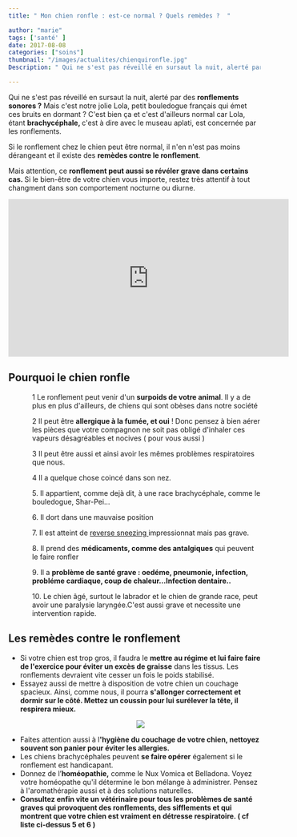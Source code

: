 ```yaml
---
title: " Mon chien ronfle : est-ce normal ? Quels remèdes ?  "

author: "marie"
tags: ['santé' ]
date: 2017-08-08
categories: ["soins"]
thumbnail: "/images/actualites/chienquironfle.jpg"
Description: " Qui ne s'est pas réveillé en sursaut la nuit, alerté par des ronflements sonores ? Mais c'est notre jolie Lola, petit bouledogue français qui émet ces bruits en dormant ? C'est bien ça et c'est d'ailleurs normal car Lola, étant brachycéphale, c'est à dire avec le museau aplati, est concernée par les ronflements.  "

---
```

Qui ne s'est pas réveillé en sursaut la nuit, alerté par des <b>ronflements sonores ?</b>  Mais c'est notre jolie Lola, petit bouledogue français qui émet ces bruits en dormant ? C'est bien ça et c'est d'ailleurs normal car Lola, étant <b>brachycéphale, </b> c'est à dire avec le museau aplati, est concernée par les ronflements.


Si le ronflement chez le chien peut être normal, il n'en n'est pas moins dérangeant et il existe des <b>remèdes contre le ronflement</b>.

 Mais attention, ce <b>ronflement  peut aussi se révéler grave dans certains cas. </b> Si le bien-être de votre chien vous importe, restez très attentif à tout changment dans son comportement nocturne ou diurne.

<p align="center"><iframe width="560" height="315" src="https://www.youtube.com/embed/hOwFmrALVjg" frameborder="0" allowfullscreen></iframe>




<h2> Pourquoi le chien ronfle  </h2>

<ul> <ol> 1 Le ronflement peut venir d'un <b>surpoids de votre animal</b>. Il y a de plus en plus d'ailleurs, de chiens qui sont obèses dans notre société </ol>
<ol> 2 Il peut être <b>allergique à la fumée, et oui</b> ! Donc pensez à bien aérer les pièces que votre compagnon ne soit pas obligé d'inhaler ces vapeurs désagréables et nocives ( pour vous aussi )</ol>
<ol> 3 Il peut être aussi <b<allergique comme nous, au pollen, à la poussière...</b>et ainsi avoir les mêmes problèmes respiratoires que nous.</ol>
<ol> 4 Il a quelque chose coincé dans son nez.</ol>
<ol>5. Il appartient, comme dejà dit, à une race brachycéphale, comme le bouledogue, Shar-Pei...</ol>
<ol>6. Il dort dans une mauvaise position </ol>
<ol> 7. Il est atteint de <a href="http://www.cliniqueveterinairecalvisson.com/article-veterinaire-87-12-le-reverse-sneezing-ou-eternuement-a-l-envers"  target="_blank">  reverse sneezing </a> impressionnat mais pas grave. </ol>
<ol>8. Il prend des <b>médicaments, comme des antalgiques</b>  qui peuvent le faire ronfler </ol>
<ol> 9. Il a <b>problème de santé grave : oedéme, pneumonie, infection, probléme cardiaque, coup de chaleur...Infection dentaire..</b> </ol>
<ol> 10. Le chien âgé, surtout le labrador et le chien de grande race, peut  avoir une paralysie laryngée.C'est aussi grave et necessite une intervention rapide. </ol></ul>



<h2> Les remèdes contre le ronflement </h2>
<ul> <li>Si votre chien est trop gros, il faudra le <b>mettre au régime et lui faire faire de l'exercice pour éviter un excès de graisse</b> dans les tissus. Les ronflements devraient vite cesser un fois le poids stabilisé. </li>
<li>Essayez aussi de mettre à disposition de votre chien un couchage spacieux. Ainsi, comme nous, il pourra <b>s'allonger correctement et dormir  sur le côté. Mettez un coussin pour lui surélever la tête, il respirera mieux. </b> </li>


<p align="center"><img src="/images/actualites/chiensurcoussin.jpg" class="img-responsive"></p>


<li>Faites attention aussi à l<b>'hygiène du couchage de votre chien, nettoyez souvent son panier pour éviter les allergies.</b> </li>
<li> Les chiens brachycéphales peuvent <b>se faire opérer</b> également si le ronflement est handicapant. </li>
<li>Donnez de l’<b>homéopathie,</b> comme le Nux Vomica et Belladona. Voyez votre homéopathe qu'il détermine le bon mélange à administrer. Pensez à l'aromathérapie aussi et à des solutions naturelles.</li>
<li> <b>Consultez enfin vite un vétérinaire pour tous les problèmes de santé graves qui provoquent des ronflements, des sifflements et qui montrent que votre chien est vraiment en détresse respiratoire. ( cf liste ci-dessus  5 et 6 )</b> </li> </ul>
